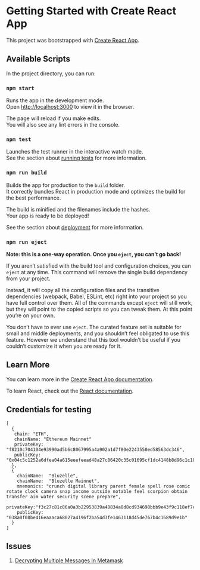 # Getting Started with Create React App

This project was bootstrapped with [Create React App](https://github.com/facebook/create-react-app).

## Available Scripts

In the project directory, you can run:

### `npm start`

Runs the app in the development mode.\
Open [http://localhost:3000](http://localhost:3000) to view it in the browser.

The page will reload if you make edits.\
You will also see any lint errors in the console.

### `npm test`

Launches the test runner in the interactive watch mode.\
See the section about [running tests](https://facebook.github.io/create-react-app/docs/running-tests) for more information.

### `npm run build`

Builds the app for production to the `build` folder.\
It correctly bundles React in production mode and optimizes the build for the best performance.

The build is minified and the filenames include the hashes.\
Your app is ready to be deployed!

See the section about [deployment](https://facebook.github.io/create-react-app/docs/deployment) for more information.

### `npm run eject`

**Note: this is a one-way operation. Once you `eject`, you can’t go back!**

If you aren’t satisfied with the build tool and configuration choices, you can `eject` at any time. This command will remove the single build dependency from your project.

Instead, it will copy all the configuration files and the transitive dependencies (webpack, Babel, ESLint, etc) right into your project so you have full control over them. All of the commands except `eject` will still work, but they will point to the copied scripts so you can tweak them. At this point you’re on your own.

You don’t have to ever use `eject`. The curated feature set is suitable for small and middle deployments, and you shouldn’t feel obligated to use this feature. However we understand that this tool wouldn’t be useful if you couldn’t customize it when you are ready for it.

## Learn More

You can learn more in the [Create React App documentation](https://facebook.github.io/create-react-app/docs/getting-started).

To learn React, check out the [React documentation](https://reactjs.org/).

## Credentials for testing
```
[
  {
   chain: "ETH",
   chainName: "Ethereum Mainnet"
   privateKey: "f8210c704104e93990ad5b6c8067995a4a902a1d7f80e2243550ed58563dc346",
   publicKey: "0x04c5c1252a6dfea04a615eeefeead48a27c86420c35c01695cf1dc4148b8d96c1c18cf469c63313afbf69d8f87ea011ab92da6c6f832698d33f5d83e914ff82f6e"
  },
  {
    chainName:  "Bluzelle",
    chainName:  "Bluzelle Mainnet",
    mnemonics: "crunch digital library parent female spell rose comic rotate clock camera snap income outside notable feel scorpion obtain transfer aim water security scene prepare",
    privateKey:"f3c27c81c86a0a3b22953839a48834a8d8cd934698bbb9e43f9c118ef7e9f709"
    publicKey: "038a0f08be416eaaaca68027a4196f2ba54d3fe1463118d45de767b4c1689d9e1b"
  }
]
```

## Issues
1. [Decrypting Multiple Messages In Metamask](https://stackoverflow.com/questions/66862869/meatamask-eth-decrypt-decrypt-multiple-message-once)
